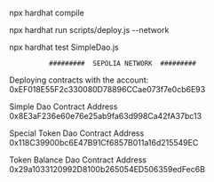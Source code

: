 npx hardhat compile

npx hardhat run scripts/deploy.js --network

npx hardhat test SimpleDao.js


              #########  SEPOLIA NETWORK  #########
Deploying contracts with the account: 0xEF018E55F2c330080D78896CCae073f7e0cb6E93

Simple Dao Contract Address 0x8E3aF236e60e76e25ab9fa63d998Ca42fA37bc13

Special Token Dao Contract Address 0x118C39900bc6E47B91Cf6857B011a16d215549EC

Token Balance Dao Contract Address 0x29a1033120992D8100b265054ED506359edFec6B
